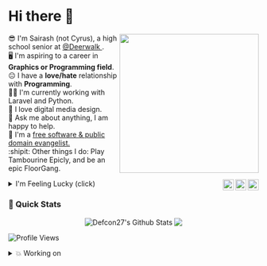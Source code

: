 # Hi there :wave:

<a href="https://www.gnu.org">
	<img width=280 align="right" src='https://thumbs.gfycat.com/GleamingDisgustingFinch-size_restricted.gif' align='left'>
</a>

:sunglasses:  I'm Sairash (not Cyrus), a high school senior at <a href="https://deerwalk.edu.np/DSS-Plus2/">@Deerwalk  </a>.<br>
:desktop_computer: I'm aspiring to a career in **Graphics or Programming field**.<br>
:neutral_face: I have a **love/hate** relationship with **Programming**.<br>
:man_technologist: I'm currently working with Laravel and Python.<br>
📐 I love digital media design.<br>
💬 Ask me about anything, I am happy to help.<br>
💝 I'm a <a href="https://github.com/you-create/reveal-init/wiki/Supporting-the-Public-Domain">free software & public domain evangelist.</a><br>
:shipit: Other things I do: Play Tambourine Epicly, and be an epic FloorGang.<br>






<a href="https://twitter.com/DylnTweet" target="_blank" rel="nofollow"><img align="right" alt="Sairash's Twitter" width="22px" src="https://cdn.jsdelivr.net/npm/simple-icons@v3/icons/twitter.svg" /></a><a href="https://www.facebook.com/cyrus.gautam.9/" target="_blank" rel="nofollow"><img align="right" alt="Pratik's Linkdein" width="22px" src="https://cdn.jsdelivr.net/npm/simple-icons@v3/icons/facebook.svg" /></a><a href="https://www.instagram.com/keshavsingh3197" target="_blank" rel="nofollow"><img align="right" alt="Pratik's Insta" width="22px" src="https://cdn.jsdelivr.net/npm/simple-icons@v3/icons/instagram.svg" /></a>


<p></p>

<details>
	<summary>I'm Feeling Lucky (click)</summary>
	<b><i>Meet My Fable Town's King!</i></b> :rainbow:
	<img src="https://i.ibb.co/wpjXtGb/my-Fable-Town.png">
</details>


### 🚀 Quick Stats
<p align="center">
<img align="center" src="https://github-readme-stats.vercel.app/api?username=sairash&show_icons=true&line_height=21" alt="Defcon27's Github Stats" />
<img align="center" src="https://github-readme-stats.vercel.app/api/top-langs/?username=sairash&theme=default&line_height=27&layout=compact" />
</p>


![Profile Views](https://komarev.com/ghpvc/?username=sairash)


<details>
<summary> 💥 Working on </summary>
<br>
<p align="center">
<a href="https://github.com/Defcon27/Machine-Learning">
<img src="https://github-readme-stats.vercel.app/api/pin/?username=sairash&repo=Machine-Learning&show_owner=true" />
</a>&ensp;
<a href="https://github.com/Defcon27/Deep-Learning">
<img src="https://github-readme-stats.vercel.app/api/pin/?username=sairash&repo=Deep-Learning&show_owner=true" />
</a>
</p>
</details>



